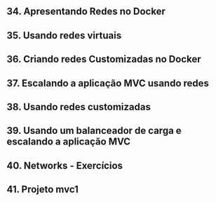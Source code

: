 
## 34. Apresentando Redes no Docker

## 35. Usando redes virtuais

## 36. Criando redes Customizadas no Docker

## 37. Escalando a aplicação MVC usando redes

## 38. Usando redes customizadas

## 39. Usando um balanceador de carga e escalando a aplicação MVC

## 40. Networks - Exercícios

## 41. Projeto mvc1